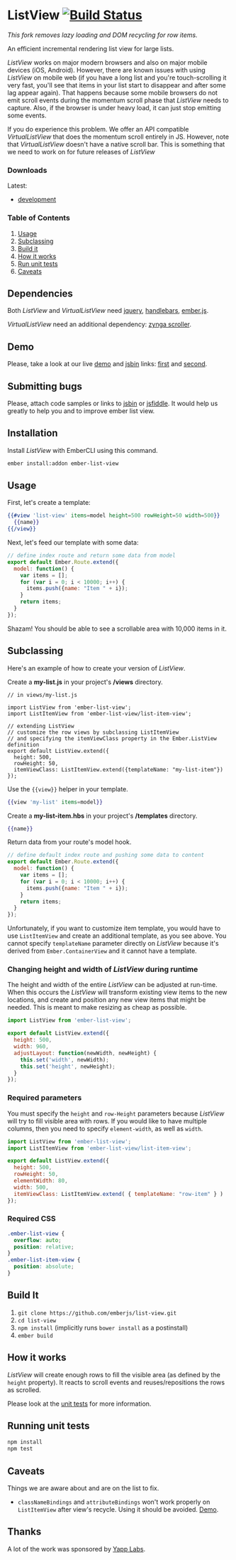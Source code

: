 # ListView [![Build Status](https://secure.travis-ci.org/emberjs/list-view.png?branch=master)](http://travis-ci.org/emberjs/list-view)

*This fork removes lazy loading and DOM recycling for row items.*

An efficient incremental rendering list view for large lists.

*ListView* works on major modern browsers and also on major mobile devices (iOS, Android). However, there are known issues with using *ListView* on mobile web (if you have a long list and you're touch-scrolling it very fast, you'll see that items in your list start to disappear and after some lag appear again). That happens because some mobile browsers do not emit scroll events during the momentum scroll phase that *ListView* needs to capture. Also, if the browser is under heavy load, it can just stop emitting some events.

If you do experience this problem. We offer an API compatible *VirtualListView* that does the momentum scroll entirely in JS. However, note that *VirtualListView* doesn't have a native scroll bar. This is something that we need to work on for future releases of *ListView*

### Downloads

Latest:
* [development](https://rawgit.com/rondale-sc/list-view-dist/canary/list-view.js)

### Table of Contents

1. [Usage](#usage)
1. [Subclassing](#subclassing)
1. [Build it](#build-it)
1. [How it works](#how-it-works)
1. [Run unit tests](#running-unit-tests)
1. [Caveats](#caveats)

## Dependencies

Both *ListView* and *VirtualListView* need [jquery](http://jquery.com/),
[handlebars](http://handlebarsjs.com), [ember.js](http://emberjs.com).

*VirtualListView* need an additional dependency: [zynga scroller](https://github.com/zynga/scroller).

## Demo

Please, take a look at our live [demo](http://emberjs.com/list-view) and [jsbin](http://emberjs.jsbin.com/) links:
[first](http://emberjs.jsbin.com/betiyuna/1) and [second](http://emberjs.jsbin.com/fuqob/1).

## Submitting bugs

Please, attach code samples or links to [jsbin](http://emberjs.jsbin.com/) or [jsfiddle](http://jsfiddle.net/).
It would help us greatly to help you and to improve ember list view.

## Installation

Install *ListView* with EmberCLI using this command.

```bash
ember install:addon ember-list-view
```

## Usage

First, let's create a template:
```handlebars
{{#view 'list-view' items=model height=500 rowHeight=50 width=500}}
  {{name}}
{{/view}}
```

Next, let's feed our template with some data:
``` javascript
// define index route and return some data from model
export default Ember.Route.extend({
  model: function() {
    var items = [];
    for (var i = 0; i < 10000; i++) {
      items.push({name: "Item " + i});
    }
    return items;
  }
});
```

Shazam! You should be able to see a scrollable area with 10,000 items in it.

## Subclassing

Here's an example of how to create your version of *ListView*.

Create a **my-list.js** in your project's **/views** directory.

```
// in views/my-list.js

import ListView from 'ember-list-view';
import ListItemView from 'ember-list-view/list-item-view';

// extending ListView
// customize the row views by subclassing ListItemView
// and specifying the itemViewClass property in the Ember.ListView definition
export default ListView.extend({
  height: 500,
  rowHeight: 50,
  itemViewClass: ListItemView.extend({templateName: "my-list-item"})
});
```

Use the `{{view}}` helper in your template.

```handlebars
{{view 'my-list' items=model}}
```

Create a **my-list-item.hbs** in your project's **/templates** directory.

```handlebars
{{name}}
```

Return data from your route's model hook.

```javascript
// define default index route and pushing some data to content
export default Ember.Route.extend({
  model: function() {
    var items = [];
    for (var i = 0; i < 10000; i++) {
      items.push({name: "Item " + i});
    }
    return items;
  }
});
```

Unfortunately, if you want to customize item template, you would have to use `ListItemView`
and create an additional template, as you see above. You cannot specify `templateName` parameter
directly on *ListView* because it's derived from `Ember.ContainerView` and it cannot have a template.


### Changing height and width of *ListView* during runtime

The height and width of the entire *ListView* can be adjusted at run-time.
When this occurs the *ListView* will transform existing view items to the new locations,
and create and position any new view items that might be needed.
This is meant to make resizing as cheap as possible.

``` javascript
import ListView from 'ember-list-view';

export default ListView.extend({
  height: 500,
  width: 960,
  adjustLayout: function(newWidth, newHeight) {
    this.set('width', newWidth);
    this.set('height', newHeight);
  }
});
```

### Required parameters

You must specify the `height` and `row-Height` parameters because *ListView* will try
to fill visible area with rows. If you would like to have multiple columns, then you need to specify
`element-width`, as well as `width`.

``` javascript
import ListView from 'ember-list-view';
import ListItemView from 'ember-list-view/list-item-view';

export default ListView.extend({
  height: 500,
  rowHeight: 50,
  elementWidth: 80,
  width: 500,
  itemViewClass: ListItemView.extend( { templateName: "row-item" } )
});
```

### Required CSS

``` css
.ember-list-view {
  overflow: auto;
  position: relative;
}
.ember-list-item-view {
  position: absolute;
}
```

## Build It

1. `git clone https://github.com/emberjs/list-view.git`
2. `cd list-view`
3. `npm install` (implicitly runs `bower install` as a postinstall)
5. `ember build`

## How it works

*ListView* will create enough rows to fill the visible area (as defined by the `height` property). It reacts to scroll events and reuses/repositions the rows as scrolled.

Please look at the [unit tests](https://github.com/emberjs/list-view/blob/master/tests/unit/list-view-test.js) for more information.

## Running unit tests

```sh
npm install
npm test
```

## Caveats

Things we are aware about and are on the list to fix.

* `classNameBindings` and `attributeBindings` won't work properly on `ListItemView` after view's recycle. Using it should be avoided. [Demo](http://jsfiddle.net/SPZn4/2/).

## Thanks

A lot of the work was sponsored by [Yapp Labs](https://www.yapp.us/).
